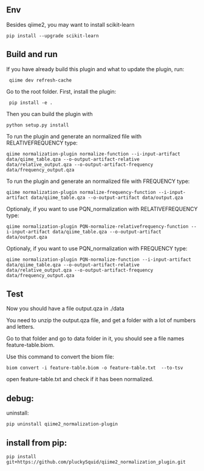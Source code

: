 

## Env
Besides qiime2, you may want to install scikit-learn
```
pip install --upgrade scikit-learn
```

## Build and run

If you have already build this plugin and what to update the plugin, run:
```
 qiime dev refresh-cache
```

Go to the root folder.
First, install the plugin:
```
 pip install -e .
```

Then you can build the plugin with 
```
python setup.py install
```

To run the plugin and generate an normalized file with RELATIVEFREQUENCY type:

```
qiime normalization-plugin normalize-function --i-input-artifact data/qiime_table.qza --o-output-artifact-relative data/relative_output.qza --o-output-artifact-frequency data/frequency_output.qza
```

To run the plugin and generate an normalized file with FREQUENCY type:

```
qiime normalization-plugin normalize-frequency-function --i-input-artifact data/qiime_table.qza --o-output-artifact data/output.qza
```

Optionaly, if you want to use PQN_normalization  with RELATIVEFREQUENCY type:
```
qiime normalization-plugin PQN-normalize-relativefrequency-function --i-input-artifact data/qiime_table.qza --o-output-artifact data/output.qza
```

Optionaly, if you want to use PQN_normalization  with FREQUENCY type:
```
qiime normalization-plugin PQN-normalize-function --i-input-artifact data/qiime_table.qza --o-output-artifact-relative data/relative_output.qza --o-output-artifact-frequency data/frequency_output.qza
```
## Test


Now you should have a file output.qza in ./data

You need to unzip the output.qza file, and get a folder with a lot of numbers and letters.

Go to that folder and go to data folder in it, you should see a file names feature-table.biom.

Use this command to convert the biom file:
```
biom convert -i feature-table.biom -o feature-table.txt  --to-tsv
```



open feature-table.txt and check if it has been normalized.


## debug:
uninstall:
```
pip uninstall qiime2_normalization-plugin
```

## install from pip:
```
pip install git+https://github.com/pluckySquid/qiime2_normalization_plugin.git
```